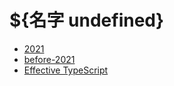 # ${名字 undefined}

- [2021](2021/a-summary.md)
- [before-2021](before-2021/a-summary.md)
- [Effective TypeScript](Effective-TypeScript/a-summary.md)
